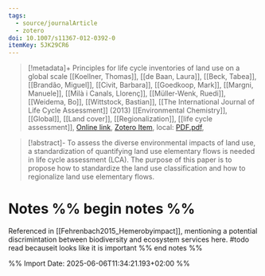 ```yaml
---
tags:
  - source/journalArticle
  - zotero
doi: 10.1007/s11367-012-0392-0
itemKey: 5JK29CR6
---
```

>[!metadata]+
> Principles for life cycle inventories of land use on a global scale
> [[Koellner, Thomas]], [[de Baan, Laura]], [[Beck, Tabea]], [[Brandão, Miguel]], [[Civit, Barbara]], [[Goedkoop, Mark]], [[Margni, Manuele]], [[Milà i Canals, Llorenç]], [[Müller-Wenk, Ruedi]], [[Weidema, Bo]], [[Wittstock, Bastian]], 
> [[The International Journal of Life Cycle Assessment]] (2013)
> [[Environmental Chemistry]], [[Global]], [[Land cover]], [[Regionalization]], [[life cycle assessment]], 
> [Online link](https://doi.org/10.1007/s11367-012-0392-0), [Zotero Item](zotero://select/library/items/5JK29CR6), local: [PDF.pdf](file://C:/Users/aburg/Documents/references/zotero/storage/YBK9UG62/Koellner2013_Principleslifea.pdf), 

>[!abstract]-
>To assess the diverse environmental impacts of land use, a standardization of quantifying land use elementary flows is needed in life cycle assessment (LCA). The purpose of this paper is to propose how to standardize the land use classification and how to regionalize land use elementary flows.

# Notes %% begin notes %%
Referenced in [[Fehrenbach2015_Hemerobyimpact]], mentioning a potential discrimintation between biodiversity and ecosystem services here.
#todo read becauseit looks like it is important
%% end notes %%




%% Import Date: 2025-06-06T11:34:21.193+02:00 %%

